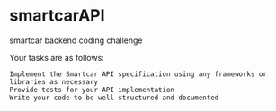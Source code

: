 # smartcarAPI
smartcar backend coding challenge

Your tasks are as follows:

    Implement the Smartcar API specification using any frameworks or libraries as necessary
    Provide tests for your API implementation
    Write your code to be well structured and documented

